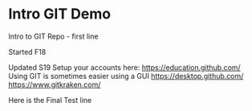 # Intro GIT Demo

Intro to GIT Repo - first line

Started F18

Updated S19
 Setup your accounts here:
   https://education.github.com/
 Using GIT is sometimes easier using a GUI
  https://desktop.github.com/
  https://www.gitkraken.com/

Here is the Final Test line